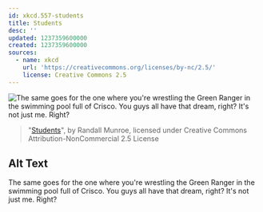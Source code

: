 ```yaml
---
id: xkcd.557-students
title: Students
desc: ''
updated: 1237359600000
created: 1237359600000
sources:
  - name: xkcd
    url: 'https://creativecommons.org/licenses/by-nc/2.5/'
    license: Creative Commons 2.5
---
```

![The same goes for the one where you're wrestling the Green Ranger in the swimming pool full of Crisco.  You guys all have that dream, right?  It's not just me.  Right?](https://imgs.xkcd.com/comics/students.png)
> "[Students](https://xkcd.com/557/)", by Randall Munroe, licensed under Creative Commons Attribution-NonCommercial 2.5 License

## Alt Text
The same goes for the one where you're wrestling the Green Ranger in the swimming pool full of Crisco.  You guys all have that dream, right?  It's not just me.  Right?
